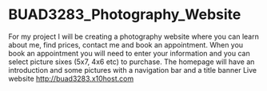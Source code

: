 # BUAD3283_Photography_Website
For my project I will be creating a photography website where you can learn about me, find prices, contact me and book an appointment.
When you book an appointment you will need to enter your information and you can select picture sixes (5x7, 4x6 etc) to purchase.
The homepage will have an introduction and some pictures with a navigation bar and a title banner
Live website http://buad3283.x10host.com
